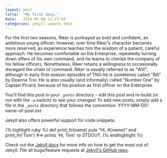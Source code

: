 ```yaml
---
layout: post
title:  "My first Sony."
date:   2014-05-08 11:23:50
categories: jekyll update test
---
```


For the first two seasons, Riker is portrayed as bold and confident, an ambitious young officer; however, over time Riker's character becomes more reserved, as experience teaches him the wisdom of a patient, careful approach. He becomes comfortable on the Enterprise, repeatedly turning down offers of his own command, and he learns to cherish the company of his fellow officers. Nonetheless, Riker retains a willingness to occasionally disregard the chain of command. Riker is usually referred to as "Will", although in early first-season episodes of TNG he is sometimes called "Bill" by Deanna Troi. He is also usually (and informally) called "Number One" by Captain Picard, because of his position as first officer on the Enterprise.

You'll find this post in your `_posts` directory - edit this post and re-build (or run with the `-w` switch) to see your changes!
To add new posts, simply add a file in the `_posts` directory that follows the convention: YYYY-MM-DD-name-of-post.ext.

Jekyll also offers powerful support for code snippets:

{% highlight ruby %}
def print_hi(name)
  puts "Hi, #{name}"
end
print_hi('Tom')
#=> prints 'Hi, Tom' to STDOUT.
{% endhighlight %}

Check out the [Jekyll docs][jekyll] for more info on how to get the most out of Jekyll. File all bugs/feature requests at [Jekyll's GitHub repo][jekyll-gh].

[jekyll-gh]: https://github.com/jekyll/jekyll
[jekyll]:    http://jekyllrb.com
